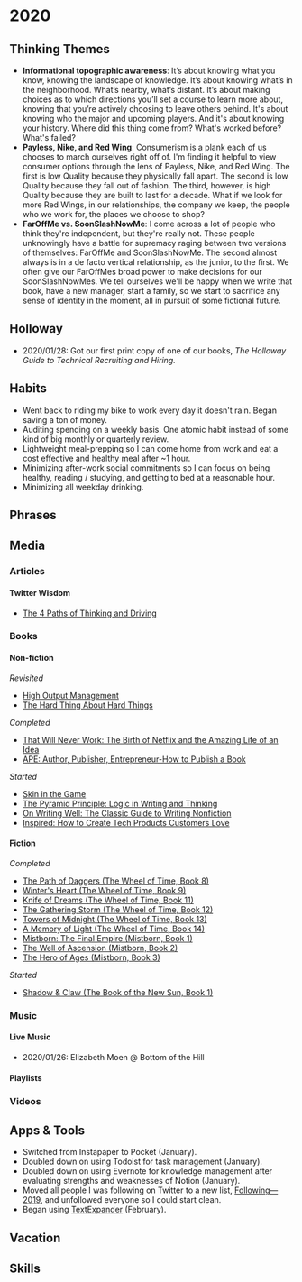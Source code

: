 # 2020

## Thinking Themes
- **Informational topographic awareness**: It’s about knowing what you know, knowing the landscape of knowledge. It’s about knowing what’s in the neighborhood. What’s nearby, what’s distant. It’s about making choices as to which directions you’ll set a course to learn more about, knowing that you’re actively choosing to leave others behind. It's about knowing who the major and upcoming players. And it's about knowing your history. Where did this thing come from? What's worked before? What's failed?
- **Payless, Nike, and Red Wing**: Consumerism is a plank each of us chooses to march ourselves right off of. I'm finding it helpful to view consumer options through the lens of Payless, Nike, and Red Wing. The first is low Quality because they physically fall apart. The second is low Quality because they fall out of fashion. The third, however, is high Quality because they are built to last for a decade. What if we look for more Red Wings, in our relationships, the company we keep, the people who we work for, the places we choose to shop?
- **FarOffMe vs. SoonSlashNowMe**: I come across a lot of people who think they're independent, but they're really not. These people unknowingly have a battle for supremacy raging between two versions of themselves: FarOffMe and SoonSlashNowMe. The second almost always is in a de facto vertical relationship, as the junior, to the first. We often give our FarOffMes broad power to make decisions for our SoonSlashNowMes. We tell ourselves we'll be happy when we write that book, have a new manager, start a family, so we start to sacrifice any sense of identity in the moment, all in pursuit of some fictional future.

## Holloway
- 2020/01/28: Got our first print copy of one of our books, *The Holloway Guide to Technical Recruiting and Hiring.*

## Habits
- Went back to riding my bike to work every day it doesn't rain. Began saving a ton of money. 
- Auditing spending on a weekly basis. One atomic habit instead of some kind of big monthly or quarterly review.
- Lightweight meal-prepping so I can come home from work and eat a cost effective and healthy meal after ~1 hour. 
- Minimizing after-work social commitments so I can focus on being healthy, reading / studying, and getting to bed at a reasonable hour. 
- Minimizing all weekday drinking. 

## Phrases

## Media

### Articles

#### Twitter Wisdom

- [The 4 Paths of Thinking and Driving](https://twitter.com/vgr/status/1249414614644711424)

### Books

#### Non-fiction

*Revisited*
- [High Output Management](https://www.amazon.com/High-Output-Management-Andrew-Grove/dp/0679762884/)
- [The Hard Thing About Hard Things](https://www.amazon.com/Hard-Thing-About-Things-Building/dp/0062273205)

*Completed*
- [That Will Never Work: The Birth of Netflix and the Amazing Life of an Idea](https://www.amazon.com/gp/product/B07QLL7N7D)
- [APE: Author, Publisher, Entrepreneur-How to Publish a Book](https://www.amazon.com/gp/product/0988523108)

*Started*
- [Skin in the Game](https://www.amazon.com/Skin-Game-Hidden-Asymmetries-Daily-ebook/dp/B075HYVP7C/)
- [The Pyramid Principle: Logic in Writing and Thinking](https://www.amazon.com/Pyramid-Principle-Logic-Writing-Thinking/dp/0273710516)
- [On Writing Well: The Classic Guide to Writing Nonfiction](https://www.amazon.com/gp/product/0060891548)
- [Inspired: How to Create Tech Products Customers Love](https://www.amazon.com/gp/product/B077NRB36N)

#### Fiction

*Completed*
- [The Path of Daggers (The Wheel of Time, Book 8)](https://www.amazon.com/Path-Daggers-Eight-Wheel-Other-ebook/dp/B003H4I44K)
- [Winter's Heart (The Wheel of Time, Book 9)](https://www.amazon.com/Winters-Heart-Wheel-Time-Book/dp/081257558X)
- [Knife of Dreams (The Wheel of Time, Book 11)](https://www.amazon.com/Knife-Dreams-Eleven-Wheel-Other-ebook/dp/B000SEH2NG)
- [The Gathering Storm (The Wheel of Time, Book 12)](https://www.amazon.com/Gathering-Storm-Book-Twelve-Wheel/dp/0765341530)
- [Towers of Midnight (The Wheel of Time, Book 13)](https://www.amazon.com/Towers-Midnight-Wheel-Robert-Jordan/dp/0765364875)
- [A Memory of Light (The Wheel of Time, Book 14)](https://www.amazon.com/Memory-Light-Wheel-Time/dp/0765364883)
- [Mistborn: The Final Empire (Mistborn, Book 1)](https://www.amazon.com/gp/product/B002GYI9C4)
- [The Well of Ascension (Mistborn, Book 2)](https://www.amazon.com/dp/B000UZQI0Q/)
- [The Hero of Ages (Mistborn, Book 3)](https://www.amazon.com/gp/product/B002LC8HF0)

*Started*
- [Shadow & Claw (The Book of the New Sun, Book 1)](https://www.amazon.com/gp/product/B008S0E77Q/)


### Music

#### Live Music
- 2020/01/26: Elizabeth Moen @ Bottom of the Hill

#### Playlists

### Videos

## Apps & Tools
- Switched from Instapaper to Pocket (January).
- Doubled down on using Todoist for task management (January).
- Doubled down on using Evernote for knowledge management after evaluating strengths and weaknesses of Notion (January).
- Moved all people I was following on Twitter to a new list, [Following—2019](https://twitter.com/SparksZilla/lists/following-2019), and unfollowed everyone so I could start clean.
- Began using [TextExpander](https://app.textexpander.com/) (February). 

## Vacation

## Skills
